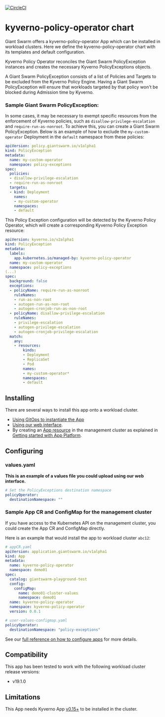 [![CircleCI](https://dl.circleci.com/status-badge/img/gh/giantswarm/kyverno-policy-operator/tree/main.svg?style=svg)](https://dl.circleci.com/status-badge/redirect/gh/giantswarm/kyverno-policy-operator/tree/main)

# kyverno-policy-operator chart

Giant Swarm offers a kyverno-policy-operator App which can be installed in workload clusters.
Here we define the kyverno-policy-operator chart with its templates and default configuration.

Kyverno Policy Operator reconciles the Giant Swarm PolicyException instances and creates the necessary Kyverno PolicyExceptions objects.

A Giant Swarm PolicyException consists of a list of Policies and Targets to be excluded from the Kyverno Policy Engine. Having a Giant Swarm PolicyException will ensure that workloads targeted by that policy won't be blocked during Admission time by Kyverno.

### Sample Giant Swarm PolicyException:

In some cases, it may be necessary to exempt specific resources from the enforcement of Kyverno policies, such as `disallow-privilege-escalation` and `require-run-as-nonroot`. To achieve this, you can create a Giant Swarm PolicyException. Below is an example of how to exclude the `my-custom-operator` Deployment in the `default` namespace from these policies:

```yaml
apiVersion: policy.giantswarm.io/v1alpha1
kind: PolicyException
metadata:
  name: my-custom-operator
  namespace: policy-exceptions
spec:
  policies:
  - disallow-privilege-escalation
  - require-run-as-nonroot
  targets:
  - kind: Deployment
    names:
    - my-custom-operator
    namespaces:
    - default
```

This Policy Exception configuration will be detected by the Kyverno Policy Operator, which will create a corresponding Kyverno Policy Exception resource:

```yaml
apiVersion: kyverno.io/v2alpha1
kind: PolicyException
metadata:
  labels:
    app.kubernetes.io/managed-by: kyverno-policy-operator
  name: my-custom-operator
  namespace: policy-exceptions
(...)
spec:
  background: false
  exceptions:
  - policyName: require-run-as-nonroot
    ruleNames:
    - run-as-non-root
    - autogen-run-as-non-root
    - autogen-cronjob-run-as-non-root
  - policyName: disallow-privilege-escalation
    ruleNames:
    - privilege-escalation
    - autogen-privilege-escalation
    - autogen-cronjob-privilege-escalation
  match:
    any:
    - resources:
        kinds:
        - Deployment
        - ReplicaSet
        - Pod
        names:
        - my-custom-operator*
        namespaces:
        - default
```

## Installing

There are several ways to install this app onto a workload cluster.

- [Using GitOps to instantiate the App](https://docs.giantswarm.io/advanced/gitops/apps/)
- [Using our web interface](https://docs.giantswarm.io/platform-overview/web-interface/app-platform/#installing-an-app).
- By creating an [App resource](https://docs.giantswarm.io/use-the-api/management-api/crd/apps.application.giantswarm.io/) in the management cluster as explained in [Getting started with App Platform](https://docs.giantswarm.io/getting-started/app-platform/).

## Configuring

### values.yaml

**This is an example of a values file you could upload using our web interface.**

```yaml
# Set the PolicyExceptions destination namespace
policyOperator:
  destinationNamespace: ""
```

### Sample App CR and ConfigMap for the management cluster

If you have access to the Kubernetes API on the management cluster, you could create
the App CR and ConfigMap directly.

Here is an example that would install the app to
workload cluster `abc12`:

```yaml
# appCR.yaml
apiVersion: application.giantswarm.io/v1alpha1
kind: App
metadata:
  name: kyverno-policy-operator
  namespace: demo01
spec:
  catalog: giantswarm-playground-test
  config:
    configMap:
      name: demo01-cluster-values
      namespace: demo01
  name: kyverno-policy-operator
  namespace: kyverno-policy-operator
  version: 0.0.1
```

```yaml
# user-values-configmap.yaml
policyOperator:
  destinationNamespace: "policy-exceptions"
```

See our [full reference on how to configure apps](https://docs.giantswarm.io/getting-started/app-platform/app-configuration/) for more details.

## Compatibility

This app has been tested to work with the following workload cluster release versions:

- v19.1.0

## Limitations

This App needs Kyverno App [v0.15+](https://github.com/giantswarm/kyverno-app) to be installed in the cluster. 
